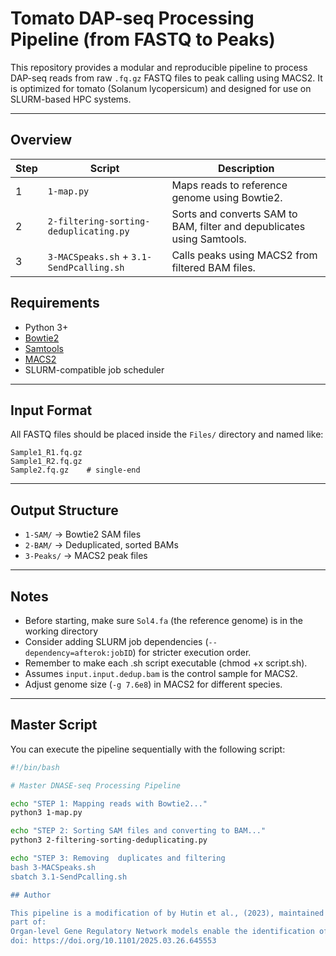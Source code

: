 # Tomato DAP-seq Processing Pipeline (from FASTQ to Peaks)

This repository provides a modular and reproducible pipeline to process DAP-seq reads from raw `.fq.gz` FASTQ files to peak calling using MACS2. It is optimized for tomato (Solanum lycopersicum) and designed for use on SLURM-based HPC systems.

---

## Overview

| Step | Script           | Description                                                               |
|------|------------------|---------------------------------------------------------------------------|
| 1    | `1-map.py`       | Maps reads to reference genome using Bowtie2.                            |
| 2    | `2-filtering-sorting-deduplicating.py`   | Sorts and converts SAM to BAM, filter and depublicates using Samtools.                 |
| 3    | `3-MACSpeaks.sh` + `3.1-SendPcalling.sh`     |  Calls peaks using MACS2 from filtered BAM files.               |


##  Requirements


- Python 3+
- [Bowtie2](http://bowtie-bio.sourceforge.net/bowtie2/)
- [Samtools](http://www.htslib.org/)
- [MACS2](https://github.com/macs3-project/MACS)
- SLURM-compatible job scheduler


---


## Input Format

All FASTQ files should be placed inside the `Files/` directory and named like:

```
Sample1_R1.fq.gz
Sample1_R2.fq.gz
Sample2.fq.gz    # single-end
```

---

## Output Structure

- `1-SAM/` → Bowtie2 SAM files
- `2-BAM/` → Deduplicated, sorted BAMs
- `3-Peaks/` → MACS2 peak files


---

##  Notes
- Before starting, make sure `Sol4.fa` (the reference genome) is in the working directory
- Consider adding SLURM job dependencies (`--dependency=afterok:jobID`) for stricter execution order.
- Remember to make each .sh script executable (chmod +x script.sh).
- Assumes `input.input.dedup.bam` is the control sample for MACS2.
- Adjust genome size (`-g 7.6e8`) in MACS2 for different species.

---

##  Master Script

You can execute the pipeline sequentially with the following script:

```bash
#!/bin/bash

# Master DNASE-seq Processing Pipeline

echo "STEP 1: Mapping reads with Bowtie2..."
python3 1-map.py

echo "STEP 2: Sorting SAM files and converting to BAM..."
python3 2-filtering-sorting-deduplicating.py

echo "STEP 3: Removing  duplicates and filtering
bash 3-MACSpeaks.sh
sbatch 3.1-SendPcalling.sh

## Author

This pipeline is a modification of by Hutin et al., (2023), maintained by the Vidal Lab.
part of:
Organ-level Gene Regulatory Network models enable the identification of central transcription factors in Solanum lycopersicum (2025-04-01)
doi: https://doi.org/10.1101/2025.03.26.645553
